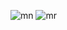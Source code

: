 ![mn](https://github.com/user-attachments/assets/1b315248-49a8-41db-8d6e-a73f2e3506cd)
![mr](https://github.com/user-attachments/assets/fa55265b-4c02-4fbb-82f9-9df177c9ee31)
